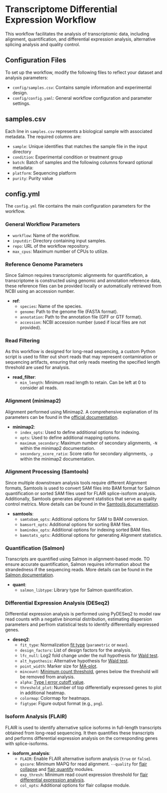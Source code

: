 # Transcriptome Differential Expression Workflow

This workflow facilitates the analysis of transcriptomic data, including alignment, quantification, and differential expression analysis, alternative splicing analysis and quality control.

## Configuration Files

To set up the workflow, modify the following files to reflect your dataset and analysis parameters:

- `config/samples.csv`: Contains sample information and experimental design.
- `config/config.yaml`: General workflow configuration and parameter settings.

## samples.csv

Each line in `samples.csv` represents a biological sample with associated metadata. The required columns are:
- `sample`: Unique identifies that matches the sample file in the input directory
- `condition`: Experimental condition or treatment group
- `batch`: Batch of samples
and the following columns forward optional metadata:
- `platform`: Sequencing platform
- `purity`: Purity value

## config.yml

The `config.yml` file contains the main configuration parameters for the workflow.

### General Workflow Parameters

- `workflow`: Name of the workflow.
- `inputdir`: Directory containing input samples.
- `repo`: URL of the workflow repository.
- `max_cpus`: Maximum number of CPUs to utilize.

### Reference Genome Parameters

Since Salmon requires transcriptomic alignments for quantification, a transcriptome is constructed using genomic and annotation reference data, these reference files can be provided locally or automatically retrieved from NCBI using an accession number.

- **ref**:
  - `species`: Name of the species.
  - `genome`: Path to the genome file (FASTA format).
  - `annotation`: Path to the annotation file (GFF or GTF format).
  - `accession`: NCBI accession number (used if local files are not provided).

### Read Filtering

As this workflow is designed for long-read sequencing, a custom Python script is used to filter out short reads that may represent contamination or sequencing artifacts, ensuring that only reads meeting the specified length threshold are used for analysis.

- **read_filter**:
  - `min_length`: Minimum read length to retain. Can be left at 0 to consider all reads.

### Alignment (minimap2)

Alignment performed using Minimap2. A comprehensive explanation of its parameters can be found in the [official documentation](https://lh3.github.io/minimap2/minimap2.html#10).

- **minimap2**:
  - `index_opts`: Used to define additional options for indexing.
  - `opts`: Used to define additional mapping options.
  - `maximum_secondary`: Maximum number of secondary alignments, `-N` within the minimap2 documentation.
  - `secondary_score_ratio`: Score ratio for secondary alignments, `-p` within the minimap2 documentation.

### Alignment Processing (Samtools)

Since multiple downstream analysis tools require different Alignment formats, Samtools is used to convert SAM files into BAM format for Salmon quantification or sorted SAM files used for FLAIR splice-isoform analysis. Additionally, Samtools generates alignment statistics that serve as quality control metrics. More details can be found in the [Samtools documentation](http://www.htslib.org/doc/samtools.html).

- **samtools**:
  - `samtobam_opts`: Additional options for SAM to BAM conversion.
  - `bamsort_opts`: Additional options for sorting BAM files.
  - `bamindex_opts`: Additional options for indexing sorted BAM files.
  - `bamstats_opts`: Additional options for generating Alignment statistics.

### Quantification (Salmon)

Transcripts are quantified using Salmon in alignment-based mode. TO ensure accurate quantification, Salmon requires information about the strandedness if the sequencing reads. More details can be found in the [Salmon documentation](https://salmon.readthedocs.io/en/latest/salmon.html#what-s-this-libtype).

- **quant**:
  - `salmon_libtype`: Library type for Salmon quantification.

### Differential Expression Analysis (DESeq2)

Differential expression analysis is performed using PyDESeq2 to model raw read counts wtih a negative binomial distribution, estimating dispersion parameters and perfrom statistical tests to identify differentially expressed genes.

- **deseq2**:
  - `fit_type`: Normalization [fit type](https://pydeseq2.readthedocs.io/en/stable/api/index.html) (`parametric` or `mean`).
  - `design_factors`: List of design factors for the analysis.
  - `lfc_null`: Log2 fold change under the null hypothesis for [Wald test](https://pydeseq2.readthedocs.io/en/stable/api/docstrings/pydeseq2.ds.DeseqStats.html#pydeseq2.ds.DeseqStats.summary).
  - `alt_hypothesis`: Alternative hypothesis for [Wald test](https://pydeseq2.readthedocs.io/en/stable/api/docstrings/pydeseq2.ds.DeseqStats.html#pydeseq2.ds.DeseqStats.summary).
  - `point_width`: Marker size for [MA-plot](https://pydeseq2.readthedocs.io/en/stable/api/docstrings/pydeseq2.ds.DeseqStats.html#pydeseq2.ds.DeseqStats.plot_MA).
  - `mincount`: [Minimum count threshold](https://pydeseq2.readthedocs.io/en/stable/auto_examples/plot_minimal_pydeseq2_pipeline.html#data-filtering), genes below the threshold will be removed from analysis.
  - `alpha`: [Type I error cutoff value](https://pydeseq2.readthedocs.io/en/stable/auto_examples/plot_minimal_pydeseq2_pipeline.html#statistical-analysis-with-the-deseqstats-class).
  - `threshold_plot`: Number of top differentially expressed genes to plot in additional heatmap.
  - `colormap`: Colormap for heatmaps.
  - `figtype`: Figure output format (e.g., `png`).

### Isoform Analysis (FLAIR)

FLAIR is used to identify alternative splice isoforms in full-length transcripts obtained from long-read sequencing. It then quantifies these transcripts and performs differential expression analysis on the corresponding genes with splice-isoforms.

- **isoform_analysis**:
  - `FLAIR`: Enable FLAIR alternative isoform analysis (`true` or `false`).
  - `qscore`: Minimum MAPQ for read alignment. `--quality` for [flair collapse](https://flair.readthedocs.io/en/latest/modules.html#flair-collapse) and [flair quantify](https://flair.readthedocs.io/en/latest/modules.html#flair-quantify) modules.
  - `exp_thresh`: Minimum read count expression threshold for [flair differential expression analysis](https://flair.readthedocs.io/en/latest/modules.html#flair-diffexp).
  - `col_opts`: Additional options for flair collapse module.
